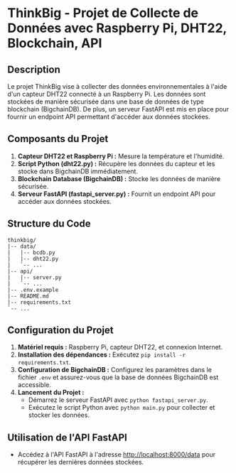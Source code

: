 # ThinkBig - Projet de Collecte de Données avec Raspberry Pi, DHT22, Blockchain, API

## Description

Le projet ThinkBig vise à collecter des données environnementales à l'aide d'un capteur DHT22 connecté à un Raspberry Pi. Les données sont stockées de manière sécurisée dans une base de données de type blockchain (BigchainDB). De plus, un serveur FastAPI est mis en place pour fournir un endpoint API permettant d'accéder aux données stockées.

## Composants du Projet

1. **Capteur DHT22 et Raspberry Pi :** Mesure la température et l'humidité.
2. **Script Python (dht22.py) :** Récupère les données du capteur et les stocke dans BigchainDB immédiatement.
3. **Blockchain Database (BigchainDB) :** Stocke les données de manière sécurisée.
4. **Serveur FastAPI (fastapi_server.py) :** Fournit un endpoint API pour accéder aux données stockées.

## Structure du Code

```
thinkbig/
|-- data/
|   |-- bcdb.py
|   |-- dht22.py
|   `-- ...
|-- api/
|   |-- server.py
|   `-- ...
|-- .env.example
|-- README.md
|-- requirements.txt
`-- ...
```

## Configuration du Projet

1. **Matériel requis :** Raspberry Pi, capteur DHT22, et connexion Internet.
2. **Installation des dépendances :** Exécutez `pip install -r requirements.txt`.
3. **Configuration de BigchainDB :** Configurez les paramètres dans le fichier `.env` et assurez-vous que la base de données BigchainDB est accessible.
4. **Lancement du Projet :**
   - Démarrez le serveur FastAPI avec `python fastapi_server.py`.
   - Exécutez le script Python avec `python main.py` pour collecter et stocker les données.

## Utilisation de l'API FastAPI

- Accédez à l'API FastAPI à l'adresse [http://localhost:8000/data](http://localhost:8000/data) pour récupérer les dernières données stockées.
